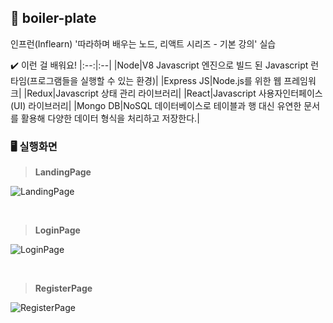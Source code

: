 ## 📁 boiler-plate
인프런(Inflearn) '따라하며 배우는 노드, 리액트 시리즈 - 기본 강의' 실습



✔️ 이런 걸 배워요!
|:--:|:--|
|Node|V8 Javascript 엔진으로 빌드 된 Javascript 런타임(프로그램들을 실행할 수 있는 환경)|
|Express JS|Node.js를 위한 웹 프레임워크|
|Redux|Javascript 상태 관리 라이브러리|
|React|Javascript 사용자인터페이스(UI) 라이브러리|
|Mongo DB|NoSQL 데이터베이스로 테이블과 행 대신 유연한 문서를 활용해 다양한 데이터 형식을 처리하고 저장한다.|


### 🖥 실행화면


> **LandingPage**

![LandingPage](https://github.com/user-attachments/assets/8e824bc2-0d3b-408d-8e8f-7b36ed7cc90e)

<br>

> **LoginPage**

![LoginPage](https://github.com/user-attachments/assets/8f0e6b7b-3d42-43d4-8b3f-7edb0128b171)

<br>

> **RegisterPage**

![RegisterPage](https://github.com/user-attachments/assets/0f01f214-1f12-4736-998a-43166d7c603c)

<br>
